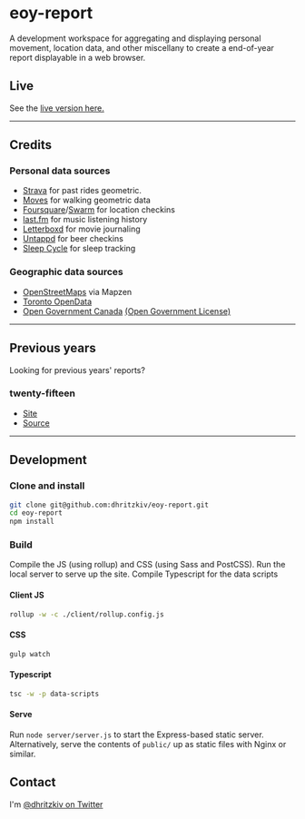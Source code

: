 # eoy-report

A development workspace for aggregating and displaying personal movement, location data, and other miscellany to create a end-of-year report displayable in a web browser.

## Live

See the [live version here.](https://2017.danielhritzkiv.com/)

---

## Credits

### Personal data sources

- [Strava](https://www.strava.com) for past rides geometric.
- [Moves](https://moves-app.com) for walking geometric data
- [Foursquare](https://foursquare.com)/[Swarm](https://swarmapp.com) for location checkins
- [last.fm](https://last.fm) for music listening history
- [Letterboxd](https://letterboxd.com) for movie journaling
- [Untappd](https://untappd.com) for beer checkins
- [Sleep Cycle](https://www.sleepcycle.com) for sleep tracking

### Geographic data sources

- [OpenStreetMaps](https://www.openstreetmap.org/) via Mapzen
- [Toronto OpenData](https://www.toronto.ca/city-government/data-research-maps/open-data/open-data-catalogue/)
- [Open Government Canada](https://open.canada.ca) [(Open Government License)](https://open.canada.ca/en/open-government-licence-canada)

---

## Previous years

Looking for previous years' reports?

### twenty-fifteen

- [Site](https://2015.danielhritzkiv.com)
- [Source](https://github.com/dhritzkiv/eoy-report/tree/2015)

---

## Development

### Clone and install

```sh
git clone git@github.com:dhritzkiv/eoy-report.git
cd eoy-report
npm install
```

### Build

Compile the JS (using rollup) and CSS (using Sass and PostCSS). Run the local server to serve up the site. Compile Typescript for the data scripts

#### Client JS

```sh
rollup -w -c ./client/rollup.config.js
```

#### CSS

```sh
gulp watch
```

#### Typescript

```sh
tsc -w -p data-scripts
```

#### Serve

Run `node server/server.js` to start the Express-based static server. Alternatively, serve the contents of `public/` up as static files with Nginx or similar.


## Contact

I'm [@dhritzkiv on Twitter](https://twitter.com/dhritzkiv)
